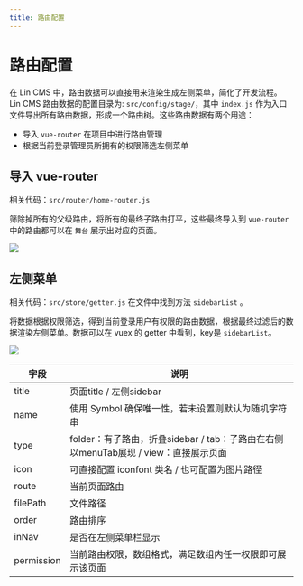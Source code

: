 ```yaml
---
title: 路由配置
---
```


# 路由配置

在 Lin CMS 中，路由数据可以直接用来渲染生成左侧菜单，简化了开发流程。
Lin CMS 路由数据的配置目录为: `src/config/stage/`，其中 `index.js` 作为入口文件导出所有路由数据，形成一个路由树。这些路由数据有两个用途：

- 导入 `vue-router` 在项目中进行路由管理
- 根据当前登录管理员所拥有的权限筛选左侧菜单

## 导入 vue-router

相关代码：`src/router/home-router.js`

筛除掉所有的父级路由，将所有的最终子路由打平，这些最终导入到 `vue-router` 中的路由都可以在 `舞台` 展示出对应的页面。

<img-wrapper>
  <img src="https://consumerminiaclprd01.blob.core.chinacloudapi.cn/miniappbackground/sfgmember/lin/docs/route.png">
</img-wrapper> 

## 左侧菜单

相关代码：`src/store/getter.js` 在文件中找到方法 `sidebarList` 。

将数据根据权限筛选，得到当前登录用户有权限的路由数据，根据最终过滤后的数据渲染左侧菜单。数据可以在 vuex 的 getter 中看到，key是 `sidebarList`。

<img-wrapper>
  <img src="https://consumerminiaclprd01.blob.core.chinacloudapi.cn/miniappbackground/sfgmember/lin/docs/route2.png">
</img-wrapper> 

<!-- 
除了需要通过新窗口打开的页面如登陆页，要在路由入口文件`router.js`下配置：

```js
// router.js
 {
    path: '',
    name: 'Home',
    component: Home,
    children: [
      {
        path: '/',
        redirect: '/about',
      },
      ...authRouter,  // 舞台页面路由
    ],
  },
  {
    path: '/login',
    name: 'login',
    component: Login, // 登陆页路由
  },
```

其余所有子页面都挂载在 `Home` 组件下(`舞台页面`)，需要在 `home-router.js` 里配置：

```js
// home-router.js
 {
    path: '/about',
    name: 'about',
    component: About,
    meta: {
      title: '林间有风',
      icon: 'iconfont el-icon-setting',
      src: 'icons/your-icon.png',
      menuTab: true,
    }
  },
  ...
  adminRouter, // 模块化路由导入
```

meta 属性介绍：

- `title` 浏览器 tab 标题 默认为空
- `icon` 路由标题左侧 icon 默认为空
- `src` 路由标题左侧图标（和 icon 只需要配置其中一种即可,如果 icon 和 src 都配置了，只会渲染 src）默认为空
- `menuTab` 控制二级路由在右侧`舞台`上方以 tab 的形式渲染 默认 false，二级路由在左侧菜单渲染
- `auths` 页面访问权限配置 默认为[]



::: tip
左侧菜单最多只能渲染到二级路由，三级路由将在右侧内容区以 tab 的形式渲染;
当 menuTab 不配置或者配置为 false 时，二级路由在左侧菜单渲染，此时二级路由配置的 icon 和 src 不会生效，默认以空心圆或者实心圆展示；但是在 reuseTab 组件(历史浏览记录)会被渲染出来。
::: -->



| 字段 | 说明   |
| ---- | ----- |
| title        | 页面title / 左侧sidebar           |
| name | 使用 Symbol 确保唯一性，若未设置则默认为随机字符串 |
| type        | folder：有子路由，折叠sidebar / tab：子路由在右侧以menuTab展现 / view：直接展示页面 |
| icon        | 可直接配置 iconfont 类名 / 也可配置为图片路径 |
| route | 当前页面路由 |
| filePath        | 文件路径 |
| order        | 路由排序 |
| inNav        | 是否在左侧菜单栏显示 |
| permission        | 当前路由权限，数组格式，满足数组内任一权限即可展示该页面 |